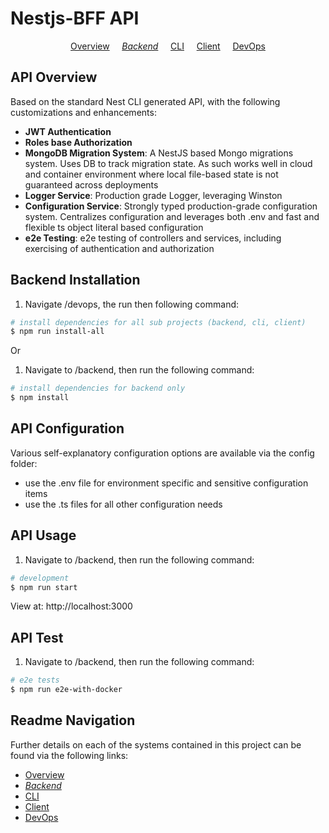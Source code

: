 # Nestjs-BFF API

<p align="center">
  <a href="../../README.md">Overview</a>
  &nbsp;&nbsp;&nbsp;
	<i><a href="README.md">Backend</a></i>
  &nbsp;&nbsp;&nbsp;
	<a href="../cli/README.md">CLI</a>
  &nbsp;&nbsp;&nbsp;
	<a href="../client/README.md">Client</a>
  &nbsp;&nbsp;&nbsp;
	<a href="../devops/README.md">DevOps</a>
</p>

## API Overview

Based on the standard Nest CLI generated API, with the following customizations and enhancements:

- **JWT Authentication**
- **Roles base Authorization**
- **MongoDB Migration System**: A NestJS based Mongo migrations system. Uses DB to track migration state. As such works well in cloud and container environment where local file-based state is not guaranteed across deployments
- **Logger Service**: Production grade Logger, leveraging Winston
- **Configuration Service**: Strongly typed production-grade configuration system. Centralizes configuration and leverages both .env and fast and flexible ts object literal based configuration
- **e2e Testing**: e2e testing of controllers and services, including exercising of authentication and authorization

## Backend Installation

1.  Navigate /devops, the run then following command:

```bash
# install dependencies for all sub projects (backend, cli, client)
$ npm run install-all
```

Or

1.  Navigate to /backend, then run the following command:

```bash
# install dependencies for backend only
$ npm install
```

## API Configuration

Various self-explanatory configuration options are available via the config folder:

- use the .env file for environment specific and sensitive configuration items
- use the .ts files for all other configuration needs

## API Usage

1.  Navigate to /backend, then run the following command:

```bash
# development
$ npm run start
```

View at: http://localhost:3000

## API Test

1.  Navigate to /backend, then run the following command:

```bash
# e2e tests
$ npm run e2e-with-docker
```

<!---
    Not avaialable yet:
    # unit tests
    $ npm run test

    # test coverage
    $ npm run test:cov
--->

## Readme Navigation

Further details on each of the systems contained in this project can be found via the following links:

- [Overview](../README.md)
- _[Backend](README.md)_
- [CLI](../cli/README.md)
- [Client](../client/README.md)
- [DevOps](../devops/README.md)
